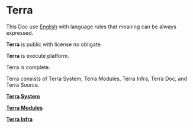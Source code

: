 # **Terra**





This Doc use [English](English/a.md) with language rules that meaning can be always expressed.





**Terra** is public with license no obligate.





**Terra** is execute platform.


Terra is complete.


Terra consists of Terra System, Terra Modules, Terra Infra, Terra Doc, and Terra Source.



[**Terra System**](TerraSystem/a.md)



[**Terra Modules**](TerraModules/a.md)



[**Terra Infra**](TerraInfra/a.md)